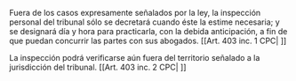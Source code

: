 Fuera de los casos expresamente señalados por la ley, la inspección personal del tribunal sólo se decretará cuando éste la estime necesaria; y se designará día y hora para practicarla, con la debida anticipación, a fin de que puedan concurrir las partes con sus abogados. [[Art. 403 inc. 1 CPC| ]]

La inspección podrá verificarse aún fuera del territorio señalado a la jurisdicción del tribunal. [[Art. 403 inc. 2 CPC| ]]